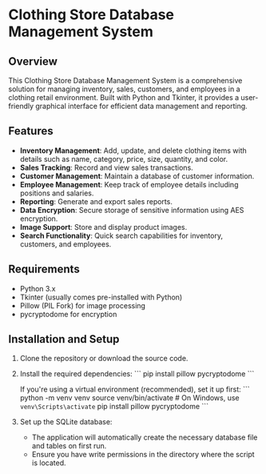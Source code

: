 # Clothing Store Database Management System

## Overview

This Clothing Store Database Management System is a comprehensive solution for managing inventory, sales, customers, and employees in a clothing retail environment. Built with Python and Tkinter, it provides a user-friendly graphical interface for efficient data management and reporting.

## Features

- **Inventory Management**: Add, update, and delete clothing items with details such as name, category, price, size, quantity, and color.
- **Sales Tracking**: Record and view sales transactions.
- **Customer Management**: Maintain a database of customer information.
- **Employee Management**: Keep track of employee details including positions and salaries.
- **Reporting**: Generate and export sales reports.
- **Data Encryption**: Secure storage of sensitive information using AES encryption.
- **Image Support**: Store and display product images.
- **Search Functionality**: Quick search capabilities for inventory, customers, and employees.

## Requirements

- Python 3.x
- Tkinter (usually comes pre-installed with Python)
- Pillow (PIL Fork) for image processing
- pycryptodome for encryption

## Installation and Setup

1. Clone the repository or download the source code.

2. Install the required dependencies:
   \`\`\`
   pip install pillow pycryptodome
   \`\`\`

   If you're using a virtual environment (recommended), set it up first:
   \`\`\`
   python -m venv venv
   source venv/bin/activate  # On Windows, use `venv\Scripts\activate`
   pip install pillow pycryptodome
   \`\`\`

3. Set up the SQLite database:
   - The application will automatically create the necessary database file and tables on first run.
   - Ensure you have write permissions in the directory where the script is located.

